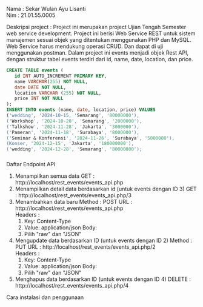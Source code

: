 
<!---
sekarwulan2609/sekarwulan2609 is a ✨ special ✨ repository because its `README.md` (this file) appears on your GitHub profile.
You can click the Preview link to take a look at your changes.
--->
Nama : Sekar Wulan Ayu Lisanti <br>
Nim : 21.01.55.0005 </br>

Deskripsi project :
Project ini merupakan project Ujian Tengah Semester web service development. Project ini berisi Web Service REST untuk sistem manajemen sesuai objek yang ditentukan menggunakan PHP dan MySQL. Web Service harus mendukung operasi CRUD. Dan dapat di uji menggunakan postman. Dalam project ini events menjadi objek Rest API, dengan struktur tabel events terdiri dari id, name, date, location, dan price.
 ```sql
CREATE TABLE events (
    id INT AUTO_INCREMENT PRIMARY KEY,
    name VARCHAR(255) NOT NULL,
    date DATE NOT NULL,
    location VARCHAR (255) NOT NULL,
    price INT NOT NULL
);
INSERT INTO events (name, date, location, price) VALUES
('wedding', '2024-10-15, 'Semarang', '80000000'),
('Workshop', '2024-10-20', 'Semarang', '2000000'),
('Talkshow', '2024-11-28', 'Jakarta', '3000000'),
('Pameran', '2024-11-18', 'Surabaya', '8000000'),
('Seminar & Konferensi', '2024-11-26', 'Surabaya', '5000000'),
(Konser, '2024-12-15', 'Jakarta', '180000000'),
('wedding', '2024-12-28', 'Semarang', '80000000');
```
###

Daftar Endpoint API
1. Menampilkan semua data
   GET : http://localhost/rest_events/events_api.php
2. Menampilkan detail data berdasarkan id (untuk events dengan ID 3)
   GET : http://localhost/rest_events/events_api.php/3
3. Menambahkan data baru
   Method : POST
   URL : http://localhost/rest_events/events_api.php
   <br>Headers :</br>
   1. Key: Content-Type
   2. Value: application/json
   Body:
   1. Pilih "raw" dan "JSON"
5. Mengupdate data berdasarkan ID (untuk events dengan ID 2)
   Method : PUT
   URL : http://localhost/rest_events/events_api.php/2
   <br>Headers :</br>
   1. Key: Content-Type
   2. Value: application/json
   Body:
   1. Pilih "raw" dan "JSON"
7. Menghapus data berdasarkan ID (untuk events dengan ID 4)
   DELETE : http://localhost/rest_events/events_api.php/4

Cara instalasi dan penggunaan 



